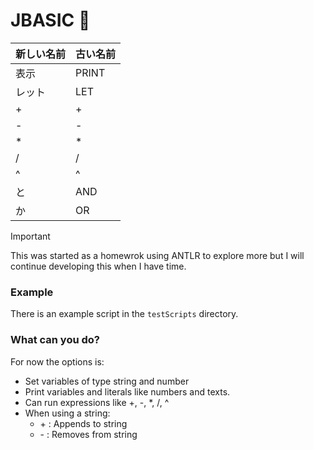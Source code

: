 # JBASIC 🏯

| 新しい名前 | 古い名前 |
| ---------- | -------- |
| 表示       | PRINT    |
| レット     | LET      |
| +          | +        |
| \-         | \-       |
| \*         | \*       |
| /          | /        |
| ^          | ^        |
| と         | AND      |
| か         | OR       |

> [!IMPORTANT]
> This was started as a homewrok using ANTLR to explore
> more but I will continue developing this when I have time.

### Example

There is an example script in the `testScripts` directory.

### What can you do?

For now the options is:

-   Set variables of type string and number
-   Print variables and literals like numbers and texts.
-   Can run expressions like +, -, \*, \/, ^
-   When using a string:
    -   \+ : Appends to string
    -   \- : Removes from string
